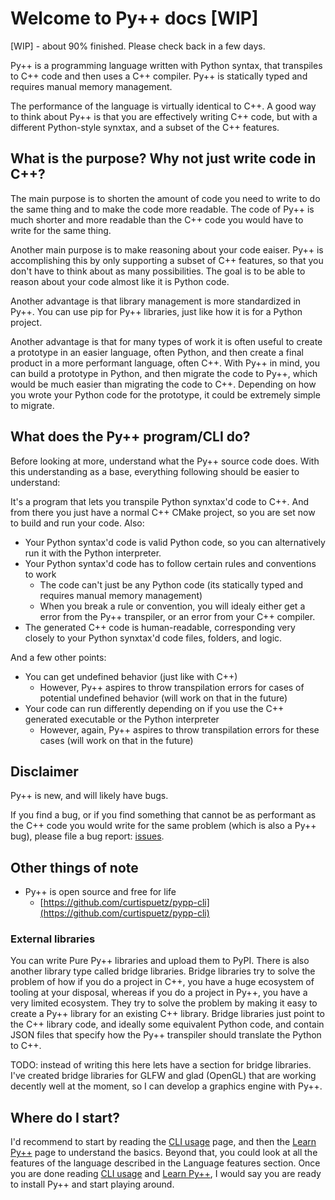 # Welcome to Py++ docs [WIP]

[WIP] - about 90% finished. Please check back in a few days.

Py++ is a programming language written with Python syntax, that transpiles to C++ code and then uses a C++ compiler. Py++ is statically typed and requires manual memory management.

The performance of the language is virtually identical to C++. A good way to think about Py++ is that you are effectively writing C++ code, but with a different Python-style synxtax, and a subset of the C++ features.

## What is the purpose? Why not just write code in C++?

The main purpose is to shorten the amount of code you need to write to do the same thing and to make the code more readable. The code of Py++ is much shorter and more readable than the C++ code you would have to write for the same thing.

Another main purpose is to make reasoning about your code eaiser. Py++ is accomplishing this by only supporting a subset of C++ features, so that you don't have to think about as many possibilities. The goal is to be able to reason about your code almost like it is Python code.

Another advantage is that library management is more standardized in Py++. You can use pip for Py++ libraries, just like how it is for a Python project.

Another advantage is that for many types of work it is often useful to create a prototype in an easier language, often Python, and then create a final product in a more performant language, often C++. With Py++ in mind, you can build a prototype in Python, and then migrate the code to Py++, which would be much easier than migrating the code to C++. Depending on how you wrote your Python code for the prototype, it could be extremely simple to migrate.

## What does the Py++ program/CLI do?

Before looking at more, understand what the Py++ source code does. With this understanding as a base, everything following should be easier to understand:

It's a program that lets you transpile Python synxtax'd code to C++. And from there you just have a normal C++ CMake project, so you are set now to build and run your code. Also:
- Your Python syntax'd code is valid Python code, so you can alternatively run it with the Python interpreter. 
- Your Python syntax'd code has to follow certain rules and conventions to work
    - The code can't just be any Python code (its statically typed and requires manual memory management)
    - When you break a rule or convention, you will idealy either get a error from the Py++ transpiler, or an error from your C++ compiler.
- The generated C++ code is human-readable, corresponding very closely to your Python synxtax'd code files, folders, and logic.

And a few other points:

- You can get undefined behavior (just like with C++)
    - However, Py++ aspires to throw transpilation errors for cases of potential undefined behavior (will work on that in the future)
- Your code can run differently depending on if you use the C++ generated executable or the Python interpreter
    - However, again, Py++ aspires to throw transpilation errors for these cases (will work on that in the future)



## Disclaimer

Py++ is new, and will likely have bugs. 

If you find a bug, or if you find something that cannot be as performant as the C++ code you would write for the same problem (which is also a Py++ bug), please file a bug report: [issues](https://github.com/curtispuetz/pypp-cli/issues).

## Other things of note

- Py++ is open source and free for life
    - [https://github.com/curtispuetz/pypp-cli](https://github.com/curtispuetz/pypp-cli)

### External libraries

You can write Pure Py++ libraries and upload them to PyPI. There is also another library type called bridge libraries. Bridge libraries try to solve the problem of how if you do a project in C++, you have a huge ecosystem of tooling at your disposal, whereas if you do a project in Py++, you have a very limited ecosystem. They try to solve the problem by making it easy to create a Py++ library for an existing C++ library. Bridge libraries just point to the C++ library code, and ideally some equivalent Python code, and contain JSON files that specify how the Py++ transpiler should translate the Python to C++. 

TODO: instead of writing this here lets have a section for bridge libraries. I've created bridge libraries for GLFW and glad (OpenGL) that are working decently well at the moment, so I can develop a graphics engine with Py++.

## Where do I start?

I'd recommend to start by reading the [CLI usage](cli_usage.md) page, and then the [Learn Py++](learn_pypp.md) page to understand the basics. Beyond that, you could look at all the features of the language described in the Language features section. Once you are done reading [CLI usage](cli_usage.md) and [Learn Py++](learn_pypp.md), I would say you are ready to install Py++ and start playing around.
